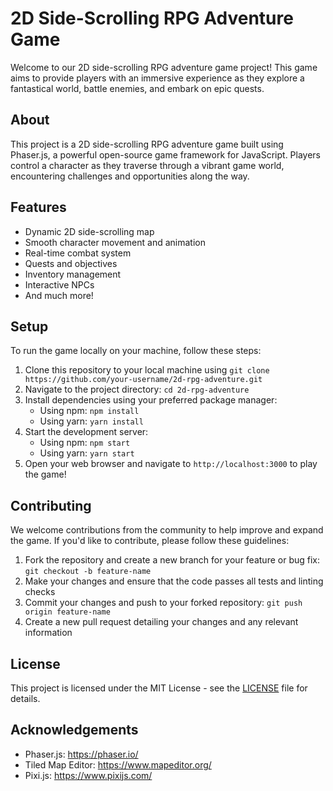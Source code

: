 # 2D Side-Scrolling RPG Adventure Game

Welcome to our 2D side-scrolling RPG adventure game project! This game aims to provide players with an immersive experience as they explore a fantastical world, battle enemies, and embark on epic quests.

## About

This project is a 2D side-scrolling RPG adventure game built using Phaser.js, a powerful open-source game framework for JavaScript. Players control a character as they traverse through a vibrant game world, encountering challenges and opportunities along the way.

## Features

- Dynamic 2D side-scrolling map
- Smooth character movement and animation
- Real-time combat system
- Quests and objectives
- Inventory management
- Interactive NPCs
- And much more!

## Setup

To run the game locally on your machine, follow these steps:

1. Clone this repository to your local machine using `git clone https://github.com/your-username/2d-rpg-adventure.git`
2. Navigate to the project directory: `cd 2d-rpg-adventure`
3. Install dependencies using your preferred package manager:
   - Using npm: `npm install`
   - Using yarn: `yarn install`
4. Start the development server:
   - Using npm: `npm start`
   - Using yarn: `yarn start`
5. Open your web browser and navigate to `http://localhost:3000` to play the game!

## Contributing

We welcome contributions from the community to help improve and expand the game. If you'd like to contribute, please follow these guidelines:

1. Fork the repository and create a new branch for your feature or bug fix: `git checkout -b feature-name`
2. Make your changes and ensure that the code passes all tests and linting checks
3. Commit your changes and push to your forked repository: `git push origin feature-name`
4. Create a new pull request detailing your changes and any relevant information

## License

This project is licensed under the MIT License - see the [LICENSE](LICENSE) file for details.

## Acknowledgements

- Phaser.js: https://phaser.io/
- Tiled Map Editor: https://www.mapeditor.org/
- Pixi.js: https://www.pixijs.com/

